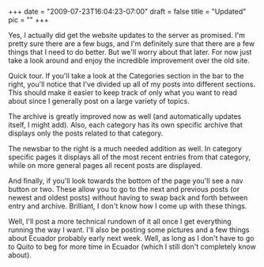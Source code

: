 
+++
date = "2009-07-23T16:04:23-07:00"
draft = false
title = "Updated"
pic = ""
+++

<p>
Yes, I actually did get the website updates to the server as promised.  I'm pretty sure there are a few bugs, and I'm definitely sure that there
are a few things that I need to do better.  But we'll worry about that later.  For now just take a look around and enjoy the incredible
improvement over the old site. 
</p>
<p>
Quick tour.  If you'll take a look at the Categories section in the bar to the right, you'll notice that I've divided up all of my posts into
different sections.  This should make it easier to keep track of only what you want to read about since I generally post on a large variety
of topics.
</p>
<p>
The archive is greatly improved now as well (and automatically updates itself, I might add).  Also, each category has its own specific archive 
that displays only the posts related to that category.
</p>
<p>
The newsbar to the right is a much needed addition as well.  In category specific pages it displays all of the most recent entries from that
category, while on more general pages all recent posts are displayed.
</p>
<p>
And finally, if you'll look towards the bottom of the page you'll see a nav button or two.  These allow you to go to the next and previous posts
(or newest and oldest posts) without having to swap back and forth between entry and archive.  Brilliant, I don't know how I come up with these
things.
</p>
<p>
Well, I'll post a more technical rundown of it all once I get everything running the way I want.  I'll also be posting some pictures and a few
things about Ecuador probably early next week.  Well, as long as I don't have to go to Quito to beg for more time in Ecuador (which I still
don't completely know about).
</p>